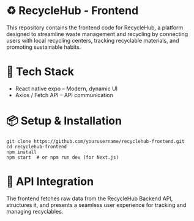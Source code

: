 <h1>♻️ RecycleHub - Frontend</h1>
<p>This repository contains the frontend code for RecycleHub, a platform designed to streamline waste management and recycling by connecting users with local recycling centers, tracking recyclable materials, and promoting sustainable habits.</p>

<h1>🚀 Tech Stack</h1>
<ul>
  <li>React native expo – Modern, dynamic UI</li>
  <li>Axios / Fetch API – API communication</li>
</ul>

<h1>📦 Setup & Installation</h1>
<code>git clone https://github.com/yourusername/recyclehub-frontend.git  
cd recyclehub-frontend  
npm install  
npm start  # or npm run dev (for Next.js)</code>

<h1>🔗 API Integration</h1>
<p>The frontend fetches raw data from the RecycleHub Backend API, structures it, and presents a seamless user experience for tracking and managing recyclables.</p>
